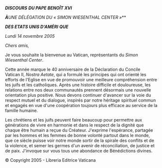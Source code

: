 ***DISCOURS*** ***DU PAPE BENOÎT XVI***

***À**UNE DÉLÉGATION DU « *SIMON WIESENTHAL CENTER* »***

***DES ETATS UNIS D'AMÉRI*** ***QUE***

*Lundi 14 novembre 2005*

*Chers amis,*

Je vous souhaite la bienvenue au Vatican, représentants du *Simon Wiesenthal Center*.

Cette année marque le 40 anniversaire de la Déclaration du Concile Vatican II, *Nostra Aetate*, qui a formulé les principes qui ont orienté les efforts de l'Eglise en vue de promouvoir une meilleure compréhension entre les juifs et les catholiques. Après une histoire difficile et douloureuse, les relations entre nos deux communautés prennent désormais une nouvelle orientation plus positive. Nous devons continuer d'avancer sur la voie du respect mutuel et du dialogue, inspirés par notre héritage spirituel commun et engagés en vue d'une coopération toujours plus efficace au service de la famille humaine.

Les chrétiens et les juifs peuvent faire beaucoup pour permettre aux générations de vivre en harmonie et dans le respect de la dignité que chaque être humain a reçue du Créateur. J'exprime l'espérance, partagée par les hommes et les femmes de bonne volonté partout dans le monde, que ce siècle puisse voir notre monde sortir de la spirale des conflits et de la violence, et semer les germes d'un avenir de réconciliation, de justice et de paix. J'invoque sur vous tous une abondance de Bénédictions divines.

© Copyright 2005 - Libreria Editrice Vaticana